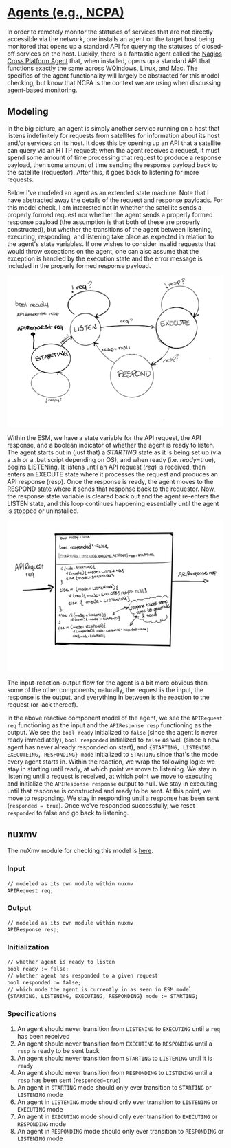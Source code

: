 # [Agents (e.g., NCPA)](https://icinga.com/docs/icinga-2/latest/doc/07-agent-based-monitoring/)

In order to remotely monitor the statuses of services that are not directly accessible via the network, one installs an agent on the target host being monitored that opens up a standard API for querying the statuses of closed-off services on the host. Luckily, there is a fantastic agent called the [Nagios Cross Platform Agent](https://www.nagios.org/ncpa/) that, when installed, opens up a standard API that functions exactly the same across WQindows, Linux, and Mac. The specifics of the agent functionality will largely be abstracted for this model checking, but know that NCPA is the context we are using when discussing agent-based monitoring.

## Modeling

In the big picture, an agent is simply another service running on a host that listens indefinitely for requests from satellites for information about its host and/or services on its host. It does this by opening up an API that a satellite can query via an HTTP request; when the agent receives a request, it must spend some amount of time processing that request to produce a response payload, then some amount of time sending the response payload back to the satellite (requestor). After this, it goes back to listening for more requests.

Below I've modeled an agent as an extended state machine. Note that I have abstracted away the details of the request and response payloads. For this model check, I am interested not in whether the satellite sends a properly formed request nor whether the agent sends a properly formed response payload (the assumption is that both of these are properly constructed), but whether the transitions of the agent between listening, executing, responding, and listening take place as expected in relation to the agent's state variables. If one wishes to consider invalid requests that would throw exceptions on the agent, one can also assume that the exception is handled by the execution state and the error message is included in the properly formed response payload.

![Agent Extended State Machine Model](../../img/agentESM.png)

Within the ESM, we have a state variable for the API request, the API response, and a boolean indicator of whether the agent is ready to listen. The agent starts out in (just that) a _STARTING_ state as it is being set up (via a .sh or a .bat script depending on OS), and when ready (i.e. _ready_=true), begins LISTENing. It listens until an API request (_req_) is received, then enters an EXECUTE state where it processes the request and produces an API response (resp). Once the response is ready, the agent moves to the RESPOND state where it sends that response back to the requestor. Now, the response state variable is cleared back out and the agent re-enters the LISTEN state, and this loop continues happening essentially until the agent is stopped or uninstalled.

![Agent Reactive Component Model](../../img/agentReactiveComponent.png)

The input-reaction-output flow for the agent is a bit more obvious than some of the other components; naturally, the request is the input, the response is the output, and everything in between is the reaction to the request (or lack thereof).

In the above reactive component model of the agent, we see the `APIRequest req` functioning as the input and the `APIResponse resp` functioning as the output. We see the `bool ready` initialized to `false` (since the agent is never ready immediately), `bool responded` initialized to `false` as well (since a new agent has never already responded on start), and `{STARTING, LISTENING, EXECUTEING, RESPONDING} mode` initialized to `STARTING` since that's the mode every agent starts in.
Within the reaction, we wrap the following logic: we stay in starting until ready, at which point we move to listening. We stay in listening until a request is received, at which point we move to executing and initialize the `APIResponse response` output to null. We stay in executing until that response is constructed and ready to be sent. At this point, we move to responding. We stay in responding until a response has been sent (`responded = true`). Once we've responded successfully, we reset `responded` to false and go back to listening.

## nuxmv

The nuXmv module for checking this model is [here](check.smv).

### Input

```
// modeled as its own module within nuxmv
APIRequest req;

```

### Output

```
// modeled as its own module within nuxmv
APIResponse resp;
```

### Initialization

```
// whether agent is ready to listen
bool ready := false;
// whether agent has responded to a given request
bool responded := false;
// which mode the agent is currently in as seen in ESM model
{STARTING, LISTENING, EXECUTING, RESPONDING} mode := STARTING;
```

### Specifications

1. An agent should never transition from `LISTENING` to `EXECUTING` until a `req` has been received
2. An agent should never transition from `EXECUTING` to `RESPONDING` until a `resp` is ready to be sent back
3. An agent should never transition from `STARTING` to `LISTENING` until it is `ready`
4. An agent should never transition from `RESPONDING` to `LISTENING` until a `resp` has been sent (`responded=true`)
5. An agent in `STARTING` mode should only ever transition to `STARTING` or `LISTENING` mode
6. An agent in `LISTENING` mode should only ever transition to `LISTENING` or `EXECUTING` mode
7. An agent in `EXECUTING` mode should only ever transition to `EXECUTING` or `RESPONDING` mode
8. An agent in `RESPONDING` mode should only ever transition to `RESPONDING` or `LISTENING` mode

